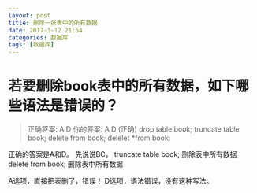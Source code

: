 ```yaml
---
layout: post
title: 删除一张表中的所有数据
date: 2017-3-12 21:54
categories: 数据库
tags: [数据库]
---
```



# 若要删除book表中的所有数据，如下哪些语法是错误的？
> 正确答案: A D   你的答案: A D (正确)
		drop table book;
		truncate table book;
		delete from book;
		delelet *from book;

正确的答案是A和D。
先说说BC，
truncate table book; 删除表中所有数据
delete from book;     删除表中所有数据

A选项，直接把表删了，错误！
D选项，语法错误，没有这种写法。


  [1]: ./images/QQ%E6%88%AA%E5%9B%BE20170312221942.jpg "QQ截图20170312221942"